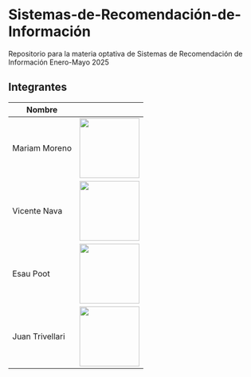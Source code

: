 # Sistemas-de-Recomendación-de-Información
Repositorio para la materia optativa de Sistemas de Recomendación de Información Enero-Mayo  2025


## Integrantes 

| Nombre | <!-- --> |
|--------|-|
|Mariam Moreno| <img src="" width="120" height="120">|
|Vicente Nava| <img src="" width="120" >|
|Esau Poot| <img src="" width="120" > |
|Juan Trivellari| <img src="" width="120" >|


